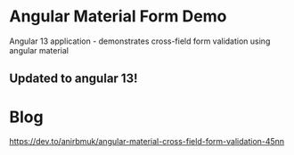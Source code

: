 # Angular Material Form Demo
Angular 13 application - demonstrates cross-field form validation using angular material

## Updated to angular 13!

# Blog
https://dev.to/anirbmuk/angular-material-cross-field-form-validation-45nn  
